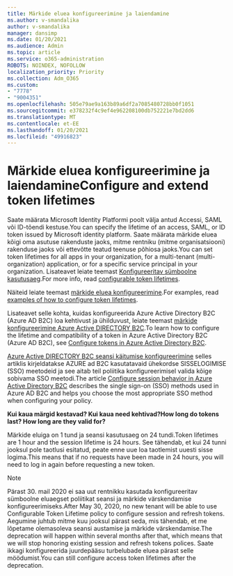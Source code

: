 ```yaml
---
title: Märkide eluea konfigureerimine ja laiendamine
ms.author: v-smandalika
author: v-smandalika
manager: dansimp
ms.date: 01/20/2021
ms.audience: Admin
ms.topic: article
ms.service: o365-administration
ROBOTS: NOINDEX, NOFOLLOW
localization_priority: Priority
ms.collection: Adm_O365
ms.custom:
- "7778"
- "9004351"
ms.openlocfilehash: 505e79ae9a163b89a6df2a7085480728bb0f1051
ms.sourcegitcommit: e378232f4c9ef4e962208100db752221e7bd2dd6
ms.translationtype: MT
ms.contentlocale: et-EE
ms.lasthandoff: 01/20/2021
ms.locfileid: "49916823"
---
```

# <a name="configure-and-extend-token-lifetimes"></a><span data-ttu-id="642df-102">Märkide eluea konfigureerimine ja laiendamine</span><span class="sxs-lookup"><span data-stu-id="642df-102">Configure and extend token lifetimes</span></span>

<span data-ttu-id="642df-103">Saate määrata Microsoft Identity Platformi poolt välja antud Accessi, SAML või ID-tõendi kestuse.</span><span class="sxs-lookup"><span data-stu-id="642df-103">You can specify the lifetime of an access, SAML, or ID token issued by Microsoft identity platform.</span></span> <span data-ttu-id="642df-104">Saate määrata märkide eluea kõigi oma asutuse rakenduste jaoks, mitme rentniku (mitme organisatsiooni) rakenduse jaoks või ettevõtte teatud teenuse põhiosa jaoks.</span><span class="sxs-lookup"><span data-stu-id="642df-104">You can set token lifetimes for all apps in your organization, for a multi-tenant (multi-organization) application, or for a specific service principal in your organization.</span></span> <span data-ttu-id="642df-105">Lisateavet leiate teemast [Konfigureeritav sümboolne kasutusaeg](https://docs.microsoft.com/azure/active-directory/develop/active-directory-configurable-token-lifetimes).</span><span class="sxs-lookup"><span data-stu-id="642df-105">For more info, read [configurable token lifetimes](https://docs.microsoft.com/azure/active-directory/develop/active-directory-configurable-token-lifetimes).</span></span>

<span data-ttu-id="642df-106">Näiteid leiate teemast [märkide eluea konfigureerimine](https://docs.microsoft.com/azure/active-directory/develop/configure-token-lifetimes).</span><span class="sxs-lookup"><span data-stu-id="642df-106">For examples, read [examples of how to configure token lifetimes](https://docs.microsoft.com/azure/active-directory/develop/configure-token-lifetimes).</span></span>

<span data-ttu-id="642df-107">Lisateavet selle kohta, kuidas konfigureerida Azure Active Directory B2C (Azure AD B2C) loa kehtivust ja ühilduvust, leiate teemast [märkide konfigureerimine Azure Active DIRECTORY B2C](https://docs.microsoft.com/azure/active-directory-b2c/configure-tokens?pivots=b2c-user-flow).</span><span class="sxs-lookup"><span data-stu-id="642df-107">To learn how to configure the lifetime and compatibility of a token in Azure Active Directory B2C (Azure AD B2C), see [Configure tokens in Azure Active Directory B2C](https://docs.microsoft.com/azure/active-directory-b2c/configure-tokens?pivots=b2c-user-flow).</span></span>

<span data-ttu-id="642df-108">[Azure Active DIRECTORY B2C seansi käitumise konfigureerimine](https://docs.microsoft.com/azure/active-directory-b2c/session-behavior?pivots=b2c-user-flow) selles artiklis kirjeldatakse AZURE ad B2C kasutatavaid ühekordse SISSELOGIMISE (SSO) meetodeid ja see aitab teil poliitika konfigureerimisel valida kõige sobivama SSO meetodi.</span><span class="sxs-lookup"><span data-stu-id="642df-108">The article [Configure session behavior in Azure Active Directory B2C](https://docs.microsoft.com/azure/active-directory-b2c/session-behavior?pivots=b2c-user-flow) describes the single sign-on (SSO) methods used in Azure AD B2C and helps you choose the most appropriate SSO method when configuring your policy.</span></span>

<span data-ttu-id="642df-109">**Kui kaua märgid kestavad? Kui kaua need kehtivad?**</span><span class="sxs-lookup"><span data-stu-id="642df-109">**How long do tokens last? How long are they valid for?**</span></span>

<span data-ttu-id="642df-110">Märkide eluiga on 1 tund ja seansi kasutusaeg on 24 tundi.</span><span class="sxs-lookup"><span data-stu-id="642df-110">Token lifetimes are 1 hour and the session lifetime is 24 hours.</span></span> <span data-ttu-id="642df-111">See tähendab, et kui 24 tunni jooksul pole taotlusi esitatud, peate enne uue loa taotlemist uuesti sisse logima.</span><span class="sxs-lookup"><span data-stu-id="642df-111">This means that if no requests have been made in 24 hours, you will need to log in again before requesting a new token.</span></span>

> [!NOTE]
> <span data-ttu-id="642df-112">Pärast 30. mail 2020 ei saa uut rentnikku kasutada konfigureeritav sümboolne eluaegset poliitikat seansi ja märkide värskendamise konfigureerimiseks.</span><span class="sxs-lookup"><span data-stu-id="642df-112">After May 30, 2020, no new tenant will be able to use Configurable Token Lifetime policy to configure session and refresh tokens.</span></span> <span data-ttu-id="642df-113">Aegumine juhtub mitme kuu jooksul pärast seda, mis tähendab, et me lõpetame olemasoleva seansi austamise ja märkide värskendamise.</span><span class="sxs-lookup"><span data-stu-id="642df-113">The deprecation will happen within several months after that, which means that we will stop honoring existing session and refresh tokens polices.</span></span> <span data-ttu-id="642df-114">Saate ikkagi konfigureerida juurdepääsu turbelubade eluea pärast selle möödumist.</span><span class="sxs-lookup"><span data-stu-id="642df-114">You can still configure access token lifetimes after the deprecation.</span></span>







